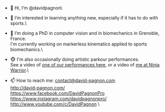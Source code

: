 - 👋 Hi, I’m @davidpagnon\

- 👀 I’m interested in learning anything new, especially if it has to do with sports.\

- 🌱 I’m doing a PhD in computer vision and in biomechanics in Grenoble, France. \
  I'm currently working on markerless kinematics applied to sports biomechanics.\

- :monkey_face: I'm also occasionally doing artistic parkour performances.\
  See a video of [one of our performances here](https://www.youtube.com/watch?v=xUVjlUrHqXk), or a video of [me at Ninja Warrior](https://www.youtube.com/watch?v=lm3TyZ8L9S0).\
 
- 📫 How to reach me: contact@david-pagnon.com\
  http://david-pagnon.com/ \
  https://www.facebook.com/DavidPagnonPro \
  https://www.instagram.com/davidpagnonpro/ \
  http://www.youtube.com/c/DavidPagnon \

<!---
davidpagnon/davidpagnon is a ✨ special ✨ repository because its `README.md` (this file) appears on your GitHub profile.
You can click the Preview link to take a look at your changes.
--->
